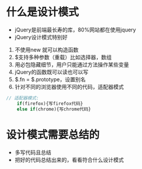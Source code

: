 # 什么是设计模式
* jQuery是前端最长寿的库，80%网站都在使用jquery
* jQuery设计模式特别好
1. 不使用new 就可以构造函数
2. $支持多种参数（重载）比如选择器，数组
3. 用必包隐藏细节，用户只能通过方法操作某些变量
4. jQuery的函数既可以读也可以写
5. $.fn = $.prototype，设置别名
6. 针对不同的浏览器使用不同的代码，适配器模式
```js
// 适配器模式: 
    if(firefox){写firefox代码}
    else if(chrome){写chrome代码}
```

# 设计模式需要总结的
* 多写代码且总结
* 把好的代码总结出来的，看看符合什么设计模式